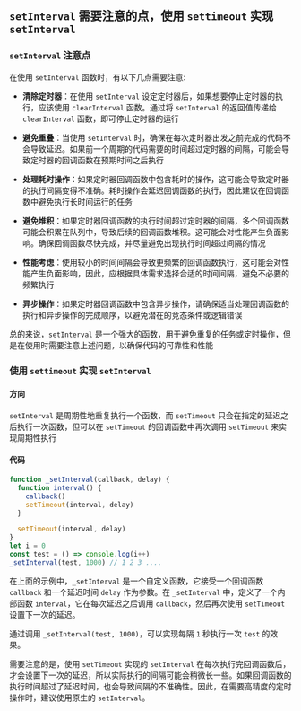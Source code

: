 ## `setInterval` 需要注意的点，使用 `settimeout` 实现 `setInterval`

### `setInterval` 注意点

在使用 `setInterval` 函数时，有以下几点需要注意:

- **清除定时器**：在使用 `setInterval` 设定定时器后，如果想要停止定时器的执行，应该使用 `clearInterval` 函数。通过将 `setInterval` 的返回值传递给 `clearInterval` 函数，即可停止定时器的运行

- **避免重叠**：当使用 `setInterval` 时，确保在每次定时器出发之前完成的代码不会导致延迟。如果前一个周期的代码需要的时间超过定时器的间隔，可能会导致定时器的回调函数在预期时间之后执行

- **处理耗时操作**：如果定时器回调函数中包含耗时的操作，这可能会导致定时器的执行间隔变得不准确。耗时操作会延迟回调函数的执行，因此建议在回调函数中避免执行长时间运行的任务

- **避免堆积**：如果定时器回调函数的执行时间超过定时器的间隔，多个回调函数可能会积累在队列中，导致后续的回调函数堆积。这可能会对性能产生负面影响。确保回调函数尽快完成，并尽量避免出现执行时间超过间隔的情况

- **性能考虑**：使用较小的时间间隔会导致更频繁的回调函数执行，这可能会对性能产生负面影响，因此，应根据具体需求选择合适的时间间隔，避免不必要的频繁执行

- **异步操作**：如果定时器回调函数中包含异步操作，请确保适当处理回调函数的执行和异步操作的完成顺序，以避免潜在的竞态条件或逻辑错误

总的来说，`setInterval` 是一个强大的函数，用于避免重复的任务或定时操作，但是在使用时需要注意上述问题，以确保代码的可靠性和性能

### 使用 `settimeout` 实现 `setInterval`

#### 方向
`setInterval` 是周期性地重复执行一个函数，而 `setTimeout` 只会在指定的延迟之后执行一次函数，但可以在 `setTimeout` 的回调函数中再次调用 `setTimeout` 来实现周期性执行

#### 代码
```js
function _setInterval(callback, delay) {
  function interval() {
    callback()
    setTimeout(interval, delay)
  }

  setTimeout(interval, delay)
}
let i = 0
const test = () => console.log(i++)
_setInterval(test, 1000) // 1 2 3 ....
```

在上面的示例中，`_setInterval` 是一个自定义函数，它接受一个回调函数 `callback` 和一个延迟时间 `delay` 作为参数。在 `_setInterval` 中，定义了一个内部函数 `interval`，它在每次延迟之后调用 `callback`，然后再次使用 `setTimeout` 设置下一次的延迟。

通过调用 `_setInterval(test, 1000)`，可以实现每隔 `1` 秒执行一次 `test` 的效果。

需要注意的是，使用 `setTimeout` 实现的 `setInterval` 在每次执行完回调函数后，才会设置下一次的延迟，所以实际执行的间隔可能会稍微长一些。如果回调函数的执行时间超过了延迟时间，也会导致间隔的不准确性。因此，在需要高精度的定时操作时，建议使用原生的 `setInterval`。